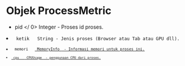 # Objek ProcessMetric

*  pid </ 0>  Integer - Proses id proses.</li>
<li><code> ketik </ 0>  String - Jenis proses (Browser atau Tab atau GPU dll).</li>
<li><code> memori </ 0>  <a href="memory-info.md"> MemoryInfo </ 1> - Informasi memori untuk proses ini.</li>
<li><code> cpu </ 0>  <a href="cpu-usage.md"> CPUUsage </ 1> - penggunaan CPU dari proses.</li>
</ul>